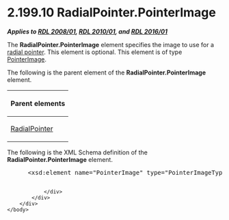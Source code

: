 <html dir="LTR" xmlns:mshelp="http://msdn.microsoft.com/mshelp" xmlns:ddue="http://ddue.schemas.microsoft.com/authoring/2003/5" xmlns:xlink="http://www.w3.org/1999/xlink" xmlns:tool="http://www.microsoft.com/tooltip">
    <head>
        <meta http-equiv="Content-Type" content="text/html; CHARSET=utf-8"></meta>
        <meta name="save" content="history"></meta>
        <title>2.199.10 RadialPointer.PointerImage</title>
        <xml>
            <mshelp:toctitle title="2.199.10 RadialPointer.PointerImage"></mshelp:toctitle>
            <mshelp:rltitle title="[MS-RDL]: RadialPointer.PointerImage"></mshelp:rltitle>
            <mshelp:keyword index="A" term="f6511c14-40b6-4487-89ff-3904c148d4fc"></mshelp:keyword>
            <mshelp:attr name="DCSext.ContentType" value="open specification"></mshelp:attr>
            <mshelp:attr name="AssetID" value="f6511c14-40b6-4487-89ff-3904c148d4fc"></mshelp:attr>
            <mshelp:attr name="TopicType" value="kbRef"></mshelp:attr>
            <mshelp:attr name="DCSext.Title" value="[MS-RDL]: RadialPointer.PointerImage" />
        </xml>
    </head>
    <body>
        <div id="header">
            <h1 class="heading">2.199.10 RadialPointer.PointerImage</h1>
        </div>
        <div id="mainSection">
            <div id="mainBody">
                <div id="allHistory" class="saveHistory"></div>
                <div id="sectionSection0" class="section" name="collapseableSection">
                    

<p><b><i>Applies to </i></b><a href="1e855f94-4617-47e4-b89e-0856c6cb420f.html"><b><i>RDL 2008/01</i></b></a><b><i>,
</i></b><a href="3428e690-a348-4ec7-8a6a-8efb42d2cdee.html"><b><i>RDL 2010/01</i></b></a><b><i>,
and </i></b><a href="52ce3983-2bfc-4e72-9359-42aaf5fe4509.html"><b><i>RDL 2016/01</i></b></a></p>

<p>The <b>RadialPointer.PointerImage</b> element specifies the
image to use for a <a href="b2482b3f-74ab-4ca8-a9e5-c07955011743.html#gt_41325275-2cae-4dba-9fde-53833f547fce">radial
pointer</a>. This element is optional. This element is of type <a href="ecf5073e-d4ae-4742-a92f-6790140b0fe6.html">PointerImage</a>.</p>

<p>The following is the parent element of the <b>RadialPointer.PointerImage</b>
element.</p>

<table>
 <thead>
  <tr>
   <th>
   <p>Parent elements</p>
   </th>
  </tr>
 </thead>
 <tr>
  <td>
  <p><a href="1446314e-813e-42f0-9a28-f1b96fd3a0da.html">RadialPointer</a></p>
  </td>
 </tr>
</table>

<p>The following is the XML Schema definition of the <b>RadialPointer.PointerImage</b>
element.</p>

<dl>
<dd>
<div><pre> &lt;xsd:element name=&quot;PointerImage&quot; type=&quot;PointerImageType&quot; minOccurs=&quot;0&quot; /&gt;
  
</pre></div>
</dd></dl>


                </div>
            </div>
        </div>
    </body>
</html>